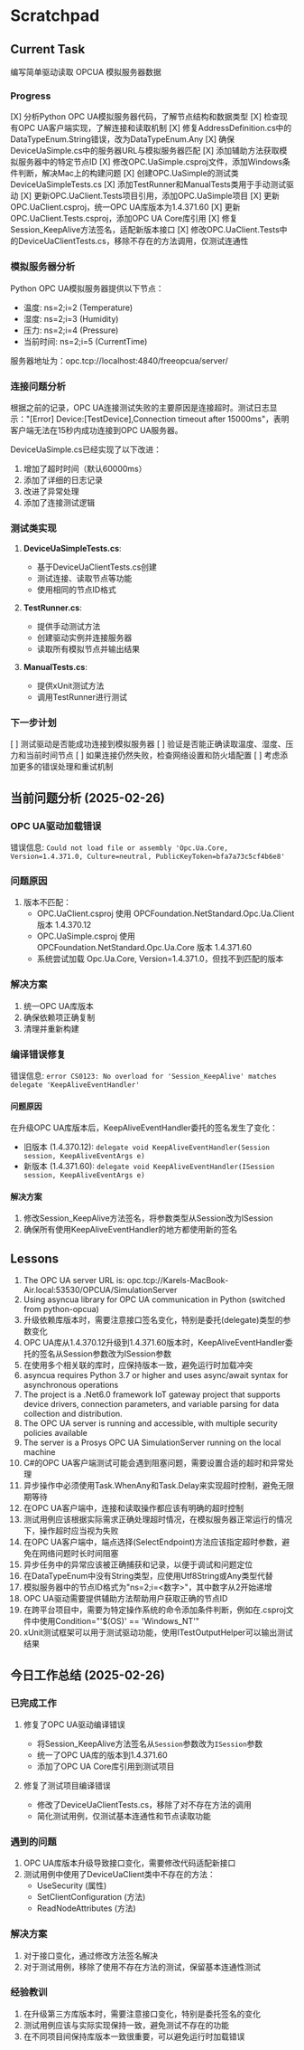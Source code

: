 # Scratchpad

## Current Task
编写简单驱动读取 OPCUA 模拟服务器数据

### Progress
[X] 分析Python OPC UA模拟服务器代码，了解节点结构和数据类型
[X] 检查现有OPC UA客户端实现，了解连接和读取机制
[X] 修复AddressDefinition.cs中的DataTypeEnum.String错误，改为DataTypeEnum.Any
[X] 确保DeviceUaSimple.cs中的服务器URL与模拟服务器匹配
[X] 添加辅助方法获取模拟服务器中的特定节点ID
[X] 修改OPC.UaSimple.csproj文件，添加Windows条件判断，解决Mac上的构建问题
[X] 创建OPC.UaSimple的测试类DeviceUaSimpleTests.cs
[X] 添加TestRunner和ManualTests类用于手动测试驱动
[X] 更新OPC.UaClient.Tests项目引用，添加OPC.UaSimple项目
[X] 更新OPC.UaClient.csproj，统一OPC UA库版本为1.4.371.60
[X] 更新OPC.UaClient.Tests.csproj，添加OPC UA Core库引用
[X] 修复Session_KeepAlive方法签名，适配新版本接口
[X] 修改OPC.UaClient.Tests中的DeviceUaClientTests.cs，移除不存在的方法调用，仅测试连通性

### 模拟服务器分析
Python OPC UA模拟服务器提供以下节点：
- 温度: ns=2;i=2 (Temperature)
- 湿度: ns=2;i=3 (Humidity)
- 压力: ns=2;i=4 (Pressure)
- 当前时间: ns=2;i=5 (CurrentTime)

服务器地址为：opc.tcp://localhost:4840/freeopcua/server/

### 连接问题分析
根据之前的记录，OPC UA连接测试失败的主要原因是连接超时。测试日志显示："[Error] Device:[TestDevice],Connection timeout after 15000ms"，表明客户端无法在15秒内成功连接到OPC UA服务器。

DeviceUaSimple.cs已经实现了以下改进：
1. 增加了超时时间（默认60000ms）
2. 添加了详细的日志记录
3. 改进了异常处理
4. 添加了连接测试逻辑

### 测试类实现
1. **DeviceUaSimpleTests.cs**:
   - 基于DeviceUaClientTests.cs创建
   - 测试连接、读取节点等功能
   - 使用相同的节点ID格式

2. **TestRunner.cs**:
   - 提供手动测试方法
   - 创建驱动实例并连接服务器
   - 读取所有模拟节点并输出结果

3. **ManualTests.cs**:
   - 提供xUnit测试方法
   - 调用TestRunner进行测试

### 下一步计划
[ ] 测试驱动是否能成功连接到模拟服务器
[ ] 验证是否能正确读取温度、湿度、压力和当前时间节点
[ ] 如果连接仍然失败，检查网络设置和防火墙配置
[ ] 考虑添加更多的错误处理和重试机制

## 当前问题分析 (2025-02-26)
### OPC UA驱动加载错误
错误信息: `Could not load file or assembly 'Opc.Ua.Core, Version=1.4.371.0, Culture=neutral, PublicKeyToken=bfa7a73c5cf4b6e8'`

### 问题原因
1. 版本不匹配：
   - OPC.UaClient.csproj 使用 OPCFoundation.NetStandard.Opc.Ua.Client 版本 1.4.370.12
   - OPC.UaSimple.csproj 使用 OPCFoundation.NetStandard.Opc.Ua.Core 版本 1.4.371.60
   - 系统尝试加载 Opc.Ua.Core, Version=1.4.371.0，但找不到匹配的版本

### 解决方案
1. 统一OPC UA库版本
2. 确保依赖项正确复制
3. 清理并重新构建

### 编译错误修复
错误信息: `error CS0123: No overload for 'Session_KeepAlive' matches delegate 'KeepAliveEventHandler'`

#### 问题原因
在升级OPC UA库版本后，KeepAliveEventHandler委托的签名发生了变化：
- 旧版本 (1.4.370.12): `delegate void KeepAliveEventHandler(Session session, KeepAliveEventArgs e)`
- 新版本 (1.4.371.60): `delegate void KeepAliveEventHandler(ISession session, KeepAliveEventArgs e)`

#### 解决方案
1. 修改Session_KeepAlive方法签名，将参数类型从Session改为ISession
2. 确保所有使用KeepAliveEventHandler的地方都使用新的签名

## Lessons
1. The OPC UA server URL is: opc.tcp://Karels-MacBook-Air.local:53530/OPCUA/SimulationServer
2. Using asyncua library for OPC UA communication in Python (switched from python-opcua)
3. 升级依赖库版本时，需要注意接口签名变化，特别是委托(delegate)类型的参数变化
4. OPC UA库从1.4.370.12升级到1.4.371.60版本时，KeepAliveEventHandler委托的签名从Session参数改为ISession参数
5. 在使用多个相关联的库时，应保持版本一致，避免运行时加载冲突
6. asyncua requires Python 3.7 or higher and uses async/await syntax for asynchronous operations
7. The project is a .Net6.0 framework IoT gateway project that supports device drivers, connection parameters, and variable parsing for data collection and distribution.
8. The OPC UA server is running and accessible, with multiple security policies available
9. The server is a Prosys OPC UA SimulationServer running on the local machine
10. C#的OPC UA客户端测试可能会遇到阻塞问题，需要设置合适的超时和异常处理
11. 异步操作中必须使用Task.WhenAny和Task.Delay来实现超时控制，避免无限期等待
12. 在OPC UA客户端中，连接和读取操作都应该有明确的超时控制
13. 测试用例应该根据实际需求正确处理超时情况，在模拟服务器正常运行的情况下，操作超时应当视为失败
14. 在OPC UA客户端中，端点选择(SelectEndpoint)方法应该指定超时参数，避免在网络问题时长时间阻塞
15. 异步任务中的异常应该被正确捕获和记录，以便于调试和问题定位
16. 在DataTypeEnum中没有String类型，应使用Utf8String或Any类型代替
17. 模拟服务器中的节点ID格式为"ns=2;i=<数字>"，其中数字从2开始递增
18. OPC UA驱动需要提供辅助方法帮助用户获取正确的节点ID
19. 在跨平台项目中，需要为特定操作系统的命令添加条件判断，例如在.csproj文件中使用Condition="'$(OS)' == 'Windows_NT'"
20. xUnit测试框架可以用于测试驱动功能，使用ITestOutputHelper可以输出测试结果

## 今日工作总结 (2025-02-26)

### 已完成工作
1. 修复了OPC UA驱动编译错误
   - 将Session_KeepAlive方法签名从`Session`参数改为`ISession`参数
   - 统一了OPC UA库的版本到1.4.371.60
   - 添加了OPC UA Core库引用到测试项目

2. 修复了测试项目编译错误
   - 修改了DeviceUaClientTests.cs，移除了对不存在方法的调用
   - 简化测试用例，仅测试基本连通性和节点读取功能

### 遇到的问题
1. OPC UA库版本升级导致接口变化，需要修改代码适配新接口
2. 测试用例中使用了DeviceUaClient类中不存在的方法：
   - UseSecurity (属性)
   - SetClientConfiguration (方法)
   - ReadNodeAttributes (方法)

### 解决方案
1. 对于接口变化，通过修改方法签名解决
2. 对于测试用例，移除了使用不存在方法的测试，保留基本连通性测试

### 经验教训
1. 在升级第三方库版本时，需要注意接口变化，特别是委托签名的变化
2. 测试用例应该与实际实现保持一致，避免测试不存在的功能
3. 在不同项目间保持库版本一致很重要，可以避免运行时加载错误
